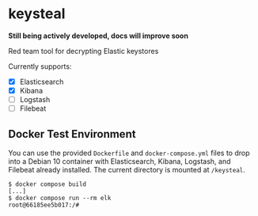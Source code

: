 # keysteal

**Still being actively developed, docs will improve soon**

Red team tool for decrypting Elastic keystores

Currently supports:

- [x] Elasticsearch
- [x] Kibana
- [ ] Logstash
- [ ] Filebeat

## Docker Test Environment

You can use the provided `Dockerfile` and `docker-compose.yml` files to drop into a Debian 10 container with Elasticsearch, Kibana, Logstash, and Filebeat already installed. The current directory is mounted at `/keysteal`.

```
$ docker compose build
[...]
$ docker compose run --rm elk
root@66185ee5b017:/#
```